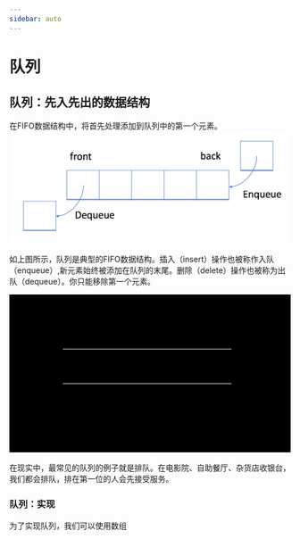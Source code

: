 ```yaml
---
sidebar: auto
---
```


# 队列

## 队列：先入先出的数据结构

在FIFO数据结构中，将首先处理添加到队列中的第一个元素。
![队列](../images/dataStructure/queue/01.png)

如上图所示，队列是典型的FIFO数据结构。插入（insert）操作也被称作入队（enqueue）,新元素始终被添加在队列的末尾。删除（delete）操作也被称为出队（dequeue）。你只能移除第一个元素。

![入队出队](../images/dataStructure/queue/02.gif)

在现实中，最常见的队列的例子就是排队。在电影院、自助餐厅、杂货店收银台，我们都会排队，排在第一位的人会先接受服务。



### 队列：实现

为了实现队列，我们可以使用数组